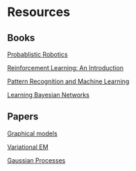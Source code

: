 
<h1>Resources</h1>

<h2>Books</h2>

[Probablistic Robotics](http://www.probabilistic-robotics.org/)

[Reinforcement Learning: An Introduction](http://incompleteideas.net/book/the-book-2nd.html)

[Pattern Recognition and Machine Learning](http://users.isr.ist.utl.pt/~wurmd/Livros/school/Bishop%20-%20Pattern%20Recognition%20And%20Machine%20Learning%20-%20Springer%20%202006.pdf)

[Learning Bayesian Networks](http://www.cs.technion.ac.il/~dang/books/Learning%20Bayesian%20Networks(Neapolitan,%20Richard).pdf)

<h2>Papers</h2>

[Graphical models](https://pdfs.semanticscholar.org/f2e7/225bf16ce1503c692d021684b6dcdcb4b29c.pdf)

[Variational EM](http://www.cs.uoi.gr/~arly/papers/SPM08.pdf)

[Gaussian Processes](https://www.biorxiv.org/content/biorxiv/early/2017/10/10/095190.full.pdf)
